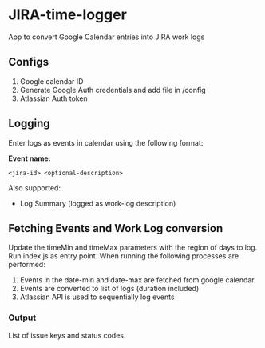 # JIRA-time-logger
App to convert Google Calendar entries into JIRA work logs

## Configs
1. Google calendar ID
2. Generate Google Auth credentials and add file in /config
3. Atlassian Auth token


## Logging
Enter logs as events in calendar using the following format:

**Event name:** 

    <jira-id> <optional-description>
    
   Also supported:
   - Log Summary (logged as work-log description)

## Fetching Events and Work Log conversion
Update the timeMin and timeMax parameters with the region of days to log. 
Run index.js as entry point. When running the following processes are performed:

1. Events in the date-min and date-max are fetched from google calendar.
2. Events are converted to list of logs (duration included)
3. Atlassian API is used to sequentially log events

### Output
List of issue keys and status codes. 
